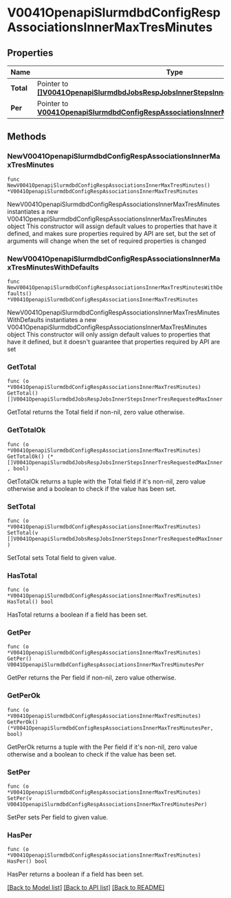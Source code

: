 # V0041OpenapiSlurmdbdConfigRespAssociationsInnerMaxTresMinutes

## Properties

Name | Type | Description | Notes
------------ | ------------- | ------------- | -------------
**Total** | Pointer to [**[]V0041OpenapiSlurmdbdJobsRespJobsInnerStepsInnerTresRequestedMaxInner**](V0041OpenapiSlurmdbdJobsRespJobsInnerStepsInnerTresRequestedMaxInner.md) | MaxTRESMinsPerJob | [optional] 
**Per** | Pointer to [**V0041OpenapiSlurmdbdConfigRespAssociationsInnerMaxTresMinutesPer**](V0041OpenapiSlurmdbdConfigRespAssociationsInnerMaxTresMinutesPer.md) |  | [optional] 

## Methods

### NewV0041OpenapiSlurmdbdConfigRespAssociationsInnerMaxTresMinutes

`func NewV0041OpenapiSlurmdbdConfigRespAssociationsInnerMaxTresMinutes() *V0041OpenapiSlurmdbdConfigRespAssociationsInnerMaxTresMinutes`

NewV0041OpenapiSlurmdbdConfigRespAssociationsInnerMaxTresMinutes instantiates a new V0041OpenapiSlurmdbdConfigRespAssociationsInnerMaxTresMinutes object
This constructor will assign default values to properties that have it defined,
and makes sure properties required by API are set, but the set of arguments
will change when the set of required properties is changed

### NewV0041OpenapiSlurmdbdConfigRespAssociationsInnerMaxTresMinutesWithDefaults

`func NewV0041OpenapiSlurmdbdConfigRespAssociationsInnerMaxTresMinutesWithDefaults() *V0041OpenapiSlurmdbdConfigRespAssociationsInnerMaxTresMinutes`

NewV0041OpenapiSlurmdbdConfigRespAssociationsInnerMaxTresMinutesWithDefaults instantiates a new V0041OpenapiSlurmdbdConfigRespAssociationsInnerMaxTresMinutes object
This constructor will only assign default values to properties that have it defined,
but it doesn't guarantee that properties required by API are set

### GetTotal

`func (o *V0041OpenapiSlurmdbdConfigRespAssociationsInnerMaxTresMinutes) GetTotal() []V0041OpenapiSlurmdbdJobsRespJobsInnerStepsInnerTresRequestedMaxInner`

GetTotal returns the Total field if non-nil, zero value otherwise.

### GetTotalOk

`func (o *V0041OpenapiSlurmdbdConfigRespAssociationsInnerMaxTresMinutes) GetTotalOk() (*[]V0041OpenapiSlurmdbdJobsRespJobsInnerStepsInnerTresRequestedMaxInner, bool)`

GetTotalOk returns a tuple with the Total field if it's non-nil, zero value otherwise
and a boolean to check if the value has been set.

### SetTotal

`func (o *V0041OpenapiSlurmdbdConfigRespAssociationsInnerMaxTresMinutes) SetTotal(v []V0041OpenapiSlurmdbdJobsRespJobsInnerStepsInnerTresRequestedMaxInner)`

SetTotal sets Total field to given value.

### HasTotal

`func (o *V0041OpenapiSlurmdbdConfigRespAssociationsInnerMaxTresMinutes) HasTotal() bool`

HasTotal returns a boolean if a field has been set.

### GetPer

`func (o *V0041OpenapiSlurmdbdConfigRespAssociationsInnerMaxTresMinutes) GetPer() V0041OpenapiSlurmdbdConfigRespAssociationsInnerMaxTresMinutesPer`

GetPer returns the Per field if non-nil, zero value otherwise.

### GetPerOk

`func (o *V0041OpenapiSlurmdbdConfigRespAssociationsInnerMaxTresMinutes) GetPerOk() (*V0041OpenapiSlurmdbdConfigRespAssociationsInnerMaxTresMinutesPer, bool)`

GetPerOk returns a tuple with the Per field if it's non-nil, zero value otherwise
and a boolean to check if the value has been set.

### SetPer

`func (o *V0041OpenapiSlurmdbdConfigRespAssociationsInnerMaxTresMinutes) SetPer(v V0041OpenapiSlurmdbdConfigRespAssociationsInnerMaxTresMinutesPer)`

SetPer sets Per field to given value.

### HasPer

`func (o *V0041OpenapiSlurmdbdConfigRespAssociationsInnerMaxTresMinutes) HasPer() bool`

HasPer returns a boolean if a field has been set.


[[Back to Model list]](../README.md#documentation-for-models) [[Back to API list]](../README.md#documentation-for-api-endpoints) [[Back to README]](../README.md)


